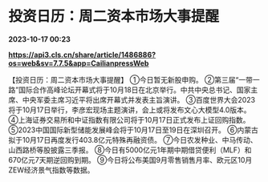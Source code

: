 # 投资日历：周二资本市场大事提醒

**2023-10-17 00:23**

**https://api3.cls.cn/share/article/1486886?os=web&sv=7.7.5&app=CailianpressWeb**

【投资日历：周二资本市场大事提醒】 ①今日暂无新股申购。 ②第三届“一带一路”国际合作高峰论坛开幕式将于10月18日在北京举行。中共中央总书记、国家主席、中央军委主席习近平将出席开幕式并发表主旨演讲。 ③百度世界大会2023将于10月17日举行，李彦宏现场主题演讲，会上或将发布文心大模型4.0版本。 ④上海证券交易所和中证指数有限公司将于10月17日正式发布上证回购指数。 ⑤2023中国国际新型储能发展峰会将于10月17日至19日在深圳召开。 ⑥内蒙古拟于10月17日再度发行403.8亿元特殊再融资债。 ⑦今日农发种业、中马传动、山西路桥等股披露三季报。 ⑧今日有5000亿元1年期中期借贷便利（MLF）和670亿元7天期逆回购到期。 ⑨今日将公布美国9月零售销售月率、欧元区10月ZEW经济景气指数等数据。